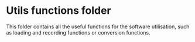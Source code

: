 # Utils functions folder

This folder contains all the useful functions for the software utilisation, such as loading and recording functions or conversion functions.